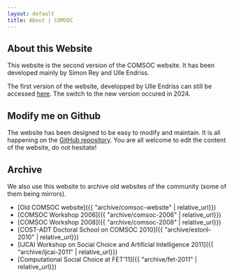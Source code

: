 ```yaml
---
layout: default
title: About | COMSOC
---
```


<section markdown="1">

# About this Website

This website is the second version of the COMSOC website. It has been developed mainly by Simon Rey
and Ulle Endriss.

The first version of the website, developped by Ulle Endriss can still be accessed [here](archive/comsoc-website).
The switch to the new version occured in 2024.

</section>

<section markdown="1">

## Modify me on Github

The website has been designed to be easy to modify and maintain. It is all happening on the
[GitHub repository](https://github.com/Simon-Rey/comsoc-website). You are all welcome to 
edit the content of the website, do not hesitate!

</section>


<section markdown="1">

## Archive

We also use this website to archive old websites of the community (some of them being mirrors).

- [Old COMSOC website]({{ "archive/comsoc-website" | relative_url}})
- [COMSOC Workshop 2006]({{ "archive/comsoc-2006" | relative_url}})
- [COMSOC Workshop 2008]({{ "archive/comsoc-2008" | relative_url}})
- [COST-ADT Doctoral School on COMSOC 2010]({{ "archive/estoril-2010" | relative_url}})
- [IJCAI Workshop on Social Choice and Artificial Intelligence 2011]({{ "archive/ijcai-2011" | relative_url}})
- [Computational Social Choice at FET'11]({{ "archive/fet-2011" | relative_url}})

</section>